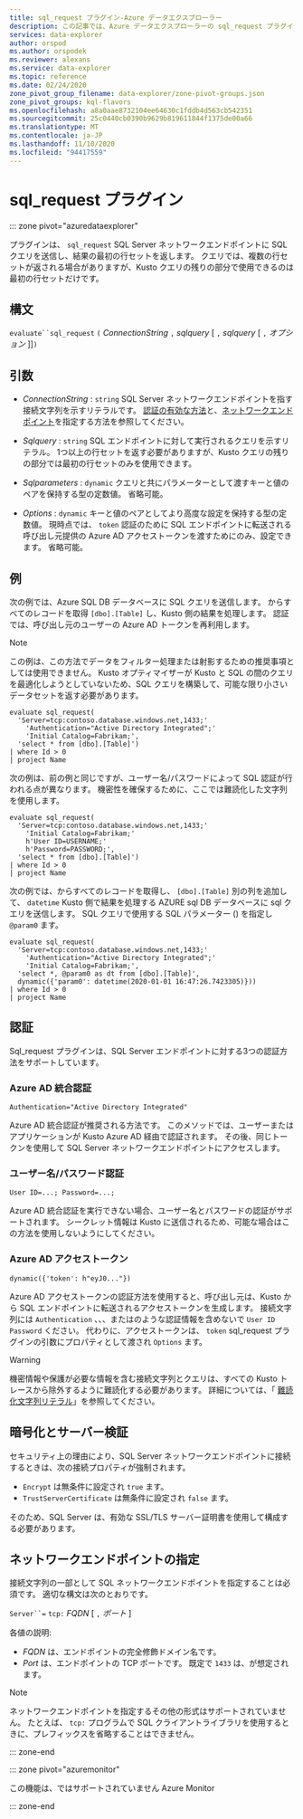 ```yaml
---
title: sql_request プラグイン-Azure データエクスプローラー
description: この記事では、Azure データエクスプローラーの sql_request プラグインについて説明します。
services: data-explorer
author: orspod
ms.author: orspodek
ms.reviewer: alexans
ms.service: data-explorer
ms.topic: reference
ms.date: 02/24/2020
zone_pivot_group_filename: data-explorer/zone-pivot-groups.json
zone_pivot_groups: kql-flavors
ms.openlocfilehash: a8a0aae8732104ee64630c1fddb4d563cb542351
ms.sourcegitcommit: 25c0440cb0390b9629b819611844f1375de00a66
ms.translationtype: MT
ms.contentlocale: ja-JP
ms.lasthandoff: 11/10/2020
ms.locfileid: "94417559"
---
```

# <a name="sql_request-plugin"></a>sql_request プラグイン

::: zone pivot="azuredataexplorer"

プラグインは、 `sql_request` SQL Server ネットワークエンドポイントに SQL クエリを送信し、結果の最初の行セットを返します。
クエリでは、複数の行セットが返される場合がありますが、Kusto クエリの残りの部分で使用できるのは最初の行セットだけです。

## <a name="syntax"></a>構文

  `evaluate``sql_request` `(` *ConnectionString* `,` *sqlquery* [ `,` *sqlquery* [ `,` *オプション* ]]`)`

## <a name="arguments"></a>引数

* *ConnectionString* : `string` SQL Server ネットワークエンドポイントを指す接続文字列を示すリテラルです。 [認証の有効な方法](#authentication)と、[ネットワークエンドポイント](#specify-the-network-endpoint)を指定する方法を参照してください。

* *Sqlquery* : `string` SQL エンドポイントに対して実行されるクエリを示すリテラル。 1つ以上の行セットを返す必要がありますが、Kusto クエリの残りの部分では最初の行セットのみを使用できます。

* *Sqlparameters* : `dynamic` クエリと共にパラメーターとして渡すキーと値のペアを保持する型の定数値。 省略可能。
  
* *Options* : `dynamic` キーと値のペアとしてより高度な設定を保持する型の定数値。 現時点では、 `token` 認証のために SQL エンドポイントに転送される呼び出し元提供の Azure AD アクセストークンを渡すためにのみ、設定できます。 省略可能。

## <a name="examples"></a>例

次の例では、Azure SQL DB データベースに SQL クエリを送信します。 からすべてのレコードを取得 `[dbo].[Table]` し、Kusto 側の結果を処理します。 認証では、呼び出し元のユーザーの Azure AD トークンを再利用します。 

> [!NOTE]
> この例は、この方法でデータをフィルター処理または射影するための推奨事項としては使用できません。 Kusto オプティマイザーが Kusto と SQL の間のクエリを最適化しようとしていないため、SQL クエリを構築して、可能な限り小さいデータセットを返す必要があります。

```kusto
evaluate sql_request(
  'Server=tcp:contoso.database.windows.net,1433;'
    'Authentication="Active Directory Integrated";'
    'Initial Catalog=Fabrikam;',
  'select * from [dbo].[Table]')
| where Id > 0
| project Name
```

次の例は、前の例と同じですが、ユーザー名/パスワードによって SQL 認証が行われる点が異なります。 機密性を確保するために、ここでは難読化した文字列を使用します。

```kusto
evaluate sql_request(
  'Server=tcp:contoso.database.windows.net,1433;'
    'Initial Catalog=Fabrikam;'
    h'User ID=USERNAME;'
    h'Password=PASSWORD;',
  'select * from [dbo].[Table]')
| where Id > 0
| project Name
```

次の例では、からすべてのレコードを取得し、 `[dbo].[Table]` 別の列を追加して、 `datetime` Kusto 側で結果を処理する AZURE sql DB データベースに sql クエリを送信します。
SQL クエリで使用する SQL パラメーター () を指定し `@param0` ます。

```kusto
evaluate sql_request(
  'Server=tcp:contoso.database.windows.net,1433;'
    'Authentication="Active Directory Integrated";'
    'Initial Catalog=Fabrikam;',
  'select *, @param0 as dt from [dbo].[Table]',
  dynamic({'param0': datetime(2020-01-01 16:47:26.7423305)}))
| where Id > 0
| project Name
```

## <a name="authentication"></a>認証

Sql_request プラグインは、SQL Server エンドポイントに対する3つの認証方法をサポートしています。

### <a name="azure-ad-integrated-authentication"></a>Azure AD 統合認証 

`Authentication="Active Directory Integrated"`

  Azure AD 統合認証が推奨される方法です。 このメソッドでは、ユーザーまたはアプリケーションが Kusto Azure AD 経由で認証されます。 その後、同じトークンを使用して SQL Server ネットワークエンドポイントにアクセスします。

### <a name="usernamepassword-authentication"></a>ユーザー名/パスワード認証

`User ID=...; Password=...;`

  Azure AD 統合認証を実行できない場合、ユーザー名とパスワードの認証がサポートされます。 シークレット情報は Kusto に送信されるため、可能な場合はこの方法を使用しないようにしてください。

### <a name="azure-ad-access-token"></a>Azure AD アクセストークン

`dynamic({'token': h"eyJ0..."})`

   Azure AD アクセストークンの認証方法を使用すると、呼び出し元は、Kusto から SQL エンドポイントに転送されるアクセストークンを生成します。 接続文字列には `Authentication` 、、、またはのような認証情報を含めないで `User ID` `Password` ください。 代わりに、アクセストークンは、 `token` sql_request プラグインの引数にプロパティとして渡され `Options` ます。
     
> [!WARNING]
> 機密情報や保護が必要な情報を含む接続文字列とクエリは、すべての Kusto トレースから除外するように難読化する必要があります。
> 詳細については、「 [難読化文字列リテラル](scalar-data-types/string.md#obfuscated-string-literals)」を参照してください。

## <a name="encryption-and-server-validation"></a>暗号化とサーバー検証

セキュリティ上の理由により、SQL Server ネットワークエンドポイントに接続するときは、次の接続プロパティが強制されます。

* `Encrypt` は無条件に設定され `true` ます。
* `TrustServerCertificate` は無条件に設定され `false` ます。

そのため、SQL Server は、有効な SSL/TLS サーバー証明書を使用して構成する必要があります。

## <a name="specify-the-network-endpoint"></a>ネットワークエンドポイントの指定

接続文字列の一部として SQL ネットワークエンドポイントを指定することは必須です。
適切な構文は次のとおりです。

`Server``=` `tcp:` *FQDN* [ `,` *ポート* ]

各値の説明:

* *FQDN* は、エンドポイントの完全修飾ドメイン名です。
* *Port* は、エンドポイントの TCP ポートです。 既定で `1433` は、が想定されます。

> [!NOTE]
> ネットワークエンドポイントを指定するその他の形式はサポートされていません。
> たとえば、 `tcp:` プログラムで SQL クライアントライブラリを使用するときに、プレフィックスを省略することはできません。

::: zone-end

::: zone pivot="azuremonitor"

この機能は、ではサポートされていません Azure Monitor

::: zone-end
